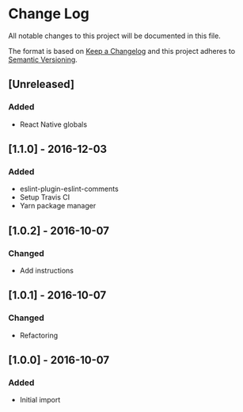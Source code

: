 # Change Log
All notable changes to this project will be documented in this file.

The format is based on [Keep a Changelog](http://keepachangelog.com/)
and this project adheres to [Semantic Versioning](http://semver.org/).

## [Unreleased]
### Added
- React Native globals

## [1.1.0] - 2016-12-03
### Added
- eslint-plugin-eslint-comments
- Setup Travis CI
- Yarn package manager

## [1.0.2] - 2016-10-07
### Changed
- Add instructions

## [1.0.1] - 2016-10-07
### Changed
- Refactoring

## [1.0.0] - 2016-10-07
### Added
- Initial import
